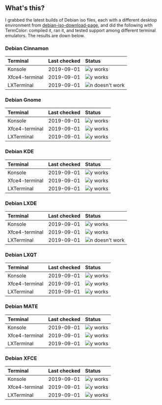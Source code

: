 ## What's this?

I grabbed the latest builds of Debian iso files, each with a different desktop environment from [debian-iso-download-page](https://cdimage.debian.org/debian-cd/current-live/amd64/iso-hybrid/), and did the following with TermColor: compiled it, ran it, and tested support among different terminal emulators. The results are down below.

### Debian Cinnamon

| Terminal        | Last checked  | Status                                                          |
| :-------------- |:-------------:| :---------------------------------------------------------------|
| Konsole         | 2019-09-01    | ![y](https://placehold.it/15/c5f015/000000?text=+) works        |
| Xfce4-terminal  | 2019-09-01    | ![y](https://placehold.it/15/c5f015/000000?text=+) works        |
| LXTerminal      | 2019-09-01    | ![n](https://placehold.it/15/f03c15/000000?text=+) doesn't work |

### Debian Gnome

| Terminal        | Last checked  | Status                                                          |
| :-------------- |:-------------:| :---------------------------------------------------------------|
| Konsole         | 2019-09-01    | ![y](https://placehold.it/15/c5f015/000000?text=+) works        |
| Xfce4-terminal  | 2019-09-01    | ![y](https://placehold.it/15/c5f015/000000?text=+) works        |
| LXTerminal      | 2019-09-01    | ![y](https://placehold.it/15/c5f015/000000?text=+) works        |

### Debian KDE

| Terminal        | Last checked  | Status                                                          |
| :-------------- |:-------------:| :---------------------------------------------------------------|
| Konsole         | 2019-09-01    | ![y](https://placehold.it/15/c5f015/000000?text=+) works        |
| Xfce4-terminal  | 2019-09-01    | ![y](https://placehold.it/15/c5f015/000000?text=+) works        |
| LXTerminal      | 2019-09-01    | ![y](https://placehold.it/15/c5f015/000000?text=+) works        |

### Debian LXDE

| Terminal        | Last checked  | Status                                                          |
| :-------------- |:-------------:| :---------------------------------------------------------------|
| Konsole         | 2019-09-01    | ![y](https://placehold.it/15/c5f015/000000?text=+) works        |
| Xfce4-terminal  | 2019-09-01    | ![y](https://placehold.it/15/c5f015/000000?text=+) works        |
| LXTerminal      | 2019-09-01    | ![n](https://placehold.it/15/f03c15/000000?text=+) doesn't work |

### Debian LXQT

| Terminal        | Last checked  | Status                                                          |
| :-------------- |:-------------:| :---------------------------------------------------------------|
| Konsole         | 2019-09-01    | ![y](https://placehold.it/15/c5f015/000000?text=+) works        |
| Xfce4-terminal  | 2019-09-01    | ![y](https://placehold.it/15/c5f015/000000?text=+) works        |
| LXTerminal      | 2019-09-01    | ![y](https://placehold.it/15/c5f015/000000?text=+) works        |

### Debian MATE

| Terminal        | Last checked  | Status                                                          |
| :-------------- |:-------------:| :---------------------------------------------------------------|
| Konsole         | 2019-09-01    | ![y](https://placehold.it/15/c5f015/000000?text=+) works        |
| Xfce4-terminal  | 2019-09-01    | ![y](https://placehold.it/15/c5f015/000000?text=+) works        |
| LXTerminal      | 2019-09-01    | ![y](https://placehold.it/15/c5f015/000000?text=+) works        |

### Debian XFCE

| Terminal        | Last checked  | Status                                                          |
| :-------------- |:-------------:| :---------------------------------------------------------------|
| Konsole         | 2019-09-01    | ![y](https://placehold.it/15/c5f015/000000?text=+) works        |
| Xfce4-terminal  | 2019-09-01    | ![y](https://placehold.it/15/c5f015/000000?text=+) works        |
| LXTerminal      | 2019-09-01    | ![y](https://placehold.it/15/c5f015/000000?text=+) works        |
